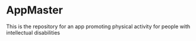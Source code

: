 # AppMaster
This is the repository for an app promoting physical activity for people with intellectual disabilities

